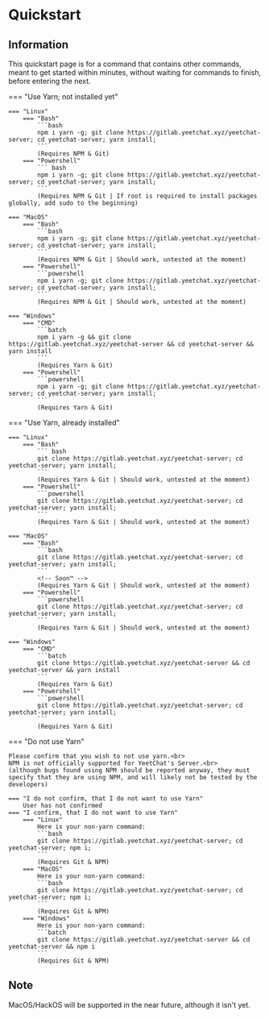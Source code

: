 # Quickstart
## Information
This quickstart page is for a command that contains other commands, meant to get started within minutes, without waiting for commands to finish, before entering the next.

=== "Use Yarn; not installed yet"

    === "Linux"
        === "Bash"
            ```bash
            npm i yarn -g; git clone https://gitlab.yeetchat.xyz/yeetchat-server; cd yeetchat-server; yarn install;
            ```
            (Requires NPM & Git)
        === "Powershell"
            ``` bash
            npm i yarn -g; git clone https://gitlab.yeetchat.xyz/yeetchat-server; cd yeetchat-server; yarn install;
            ```
            (Requires NPM & Git | If root is required to install packages globally, add sudo to the beginning)
    
    === "MacOS"
        === "Bash"
            ```bash
            npm i yarn -g; git clone https://gitlab.yeetchat.xyz/yeetchat-server; cd yeetchat-server; yarn install;
            ```
            (Requires NPM & Git | Should work, untested at the moment)
        === "Powershell"
            ```powershell
            npm i yarn -g; git clone https://gitlab.yeetchat.xyz/yeetchat-server; cd yeetchat-server; yarn install;
            ```
            (Requires NPM & Git | Should work, untested at the moment)
    
    === "Windows"
        === "CMD"
            ```batch
            npm i yarn -g && git clone https://gitlab.yeetchat.xyz/yeetchat-server && cd yeetchat-server && yarn install
            ```
            (Requires Yarn & Git)
        === "Powershell"
            ```powershell
            npm i yarn -g; git clone https://gitlab.yeetchat.xyz/yeetchat-server; cd yeetchat-server; yarn install;
            ```
            (Requires Yarn & Git)
            

=== "Use Yarn, already installed"

    === "Linux"
        === "Bash"
            ``` bash
            git clone https://gitlab.yeetchat.xyz/yeetchat-server; cd yeetchat-server; yarn install;
            ```
            (Requires Yarn & Git | Should work, untested at the moment)
        === "Powershell"
            ```powershell
            git clone https://gitlab.yeetchat.xyz/yeetchat-server; cd yeetchat-server; yarn install;
            ```
            (Requires Yarn & Git | Should work, untested at the moment)
    
    === "MacOS"
        === "Bash"
            ```bash
            git clone https://gitlab.yeetchat.xyz/yeetchat-server; cd yeetchat-server; yarn install;
            ```
            <!-- Soon™ -->
            (Requires Yarn & Git | Should work, untested at the moment)
        === "Powershell"
            ```powershell
            git clone https://gitlab.yeetchat.xyz/yeetchat-server; cd yeetchat-server; yarn install;
            ```
            (Requires Yarn & Git | Should work, untested at the moment)
    
    === "Windows"
        === "CMD"
            ```batch
            git clone https://gitlab.yeetchat.xyz/yeetchat-server && cd yeetchat-server && yarn install
            ```
            (Requires Yarn & Git)
        === "Powershell"
            ```powershell
            git clone https://gitlab.yeetchat.xyz/yeetchat-server; cd yeetchat-server; yarn install;
            ```
            (Requires Yarn & Git)
            

=== "Do not use Yarn"

    Please confirm that you wish to not use yarn.<br>
    NPM is not officially supported for YeetChat's Server.<br>
    (although bugs found using NPM should be reported anyway, they must specify that they are using NPM, and will likely not be tested by the developers)
    
    === "I do not confirm, that I do not want to use Yarn"
        User has not confirmed
    === "I confirm, that I do not want to use Yarn"
        === "Linux"
            Here is your non-yarn command:
            ```bash
            git clone https://gitlab.yeetchat.xyz/yeetchat-server; cd yeetchat-server; npm i;
            ```
            (Requires Git & NPM)
        === "MacOS"
            Here is your non-yarn command:
            ```bash
            git clone https://gitlab.yeetchat.xyz/yeetchat-server; cd yeetchat-server; npm i;
            ```
            (Requires Git & NPM)
        === "Windows"
            Here is your non-yarn command:
            ```batch
            git clone https://gitlab.yeetchat.xyz/yeetchat-server && cd yeetchat-server && npm i
            ```
            (Requires Git & NPM)


## Note
MacOS/HackOS will be supported in the near future, although it isn't yet.
